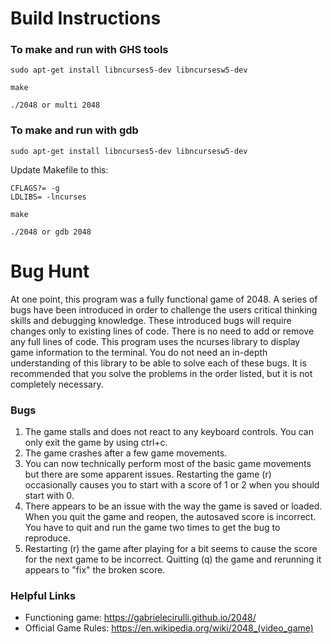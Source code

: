 # Build Instructions
### To make and run with GHS tools

`sudo apt-get install libncurses5-dev libncursesw5-dev`

`make`

`./2048 or multi 2048`

### To make and run with gdb

`sudo apt-get install libncurses5-dev libncursesw5-dev`

Update Makefile to this:
```
CFLAGS?= -g
LDLIBS= -lncurses
```

`make`

`./2048 or gdb 2048`

# Bug Hunt
At one point, this program was a fully functional game of 2048. A series of bugs have been introduced in order to challenge the users critical thinking skills and debugging knowledge. These introduced bugs will require changes only to existing lines of code. There is no need to add or remove any full lines of code. This program uses the ncurses library to display game information to the terminal. You do not need an in-depth understanding of this library to be able to solve each of these bugs. It is recommended that you solve the problems in the order listed, but it is not completely necessary. 

### Bugs
1. The game stalls and does not react to any keyboard controls. You can only exit the game by using ctrl+c.
2. The game crashes after a few game movements.
3. You can now technically perform most of the basic game movements but there are some apparent issues. Restarting the game (r) occasionally causes you to start with a score of 1 or 2 when you should start with 0.
4. There appears to be an issue with the way the game is saved or loaded. When you quit the game and reopen, the autosaved score is incorrect. You have to quit and run the game two times to get the bug to reproduce. 
5. Restarting (r) the game after playing for a bit seems to cause the score for the next game to be incorrect. Quitting (q) the game and rerunning it appears to "fix" the broken score.

### Helpful Links
- Functioning game: https://gabrielecirulli.github.io/2048/
- Official Game Rules: https://en.wikipedia.org/wiki/2048_(video_game)
